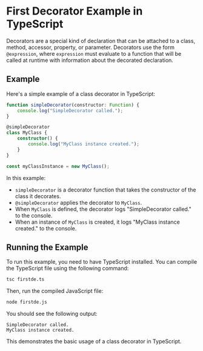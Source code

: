 # First Decorator Example in TypeScript

Decorators are a special kind of declaration that can be attached to a class, method, accessor, property, or parameter. Decorators use the form `@expression`, where `expression` must evaluate to a function that will be called at runtime with information about the decorated declaration.

## Example

Here's a simple example of a class decorator in TypeScript:

```typescript
function simpleDecorator(constructor: Function) {
    console.log("SimpleDecorator called.");
}

@simpleDecorator
class MyClass {
    constructor() {
        console.log("MyClass instance created.");
    }
}

const myClassInstance = new MyClass();
```

In this example:
- `simpleDecorator` is a decorator function that takes the constructor of the class it decorates.
- `@simpleDecorator` applies the decorator to `MyClass`.
- When `MyClass` is defined, the decorator logs "SimpleDecorator called." to the console.
- When an instance of `MyClass` is created, it logs "MyClass instance created." to the console.

## Running the Example

To run this example, you need to have TypeScript installed. You can compile the TypeScript file using the following command:

```sh
tsc firstde.ts
```

Then, run the compiled JavaScript file:

```sh
node firstde.js
```

You should see the following output:

```
SimpleDecorator called.
MyClass instance created.
```

This demonstrates the basic usage of a class decorator in TypeScript.